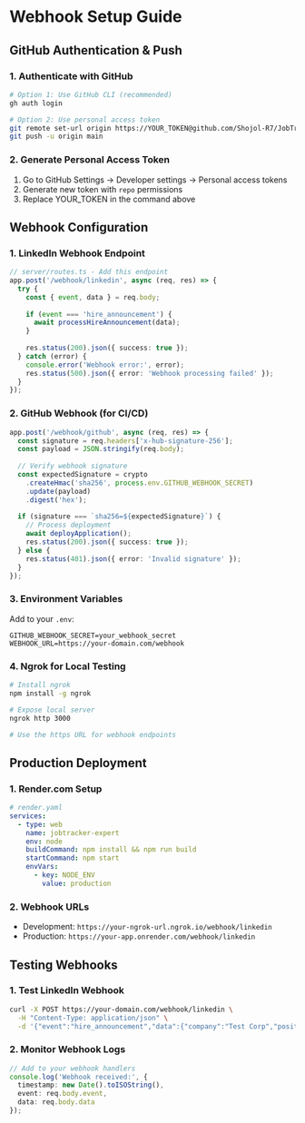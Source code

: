 # Webhook Setup Guide

## GitHub Authentication & Push

### 1. Authenticate with GitHub
```bash
# Option 1: Use GitHub CLI (recommended)
gh auth login

# Option 2: Use personal access token
git remote set-url origin https://YOUR_TOKEN@github.com/Shojol-R7/JobTracker-Expert.git
git push -u origin main
```

### 2. Generate Personal Access Token
1. Go to GitHub Settings → Developer settings → Personal access tokens
2. Generate new token with `repo` permissions
3. Replace YOUR_TOKEN in the command above

## Webhook Configuration

### 1. LinkedIn Webhook Endpoint
```typescript
// server/routes.ts - Add this endpoint
app.post('/webhook/linkedin', async (req, res) => {
  try {
    const { event, data } = req.body;
    
    if (event === 'hire_announcement') {
      await processHireAnnouncement(data);
    }
    
    res.status(200).json({ success: true });
  } catch (error) {
    console.error('Webhook error:', error);
    res.status(500).json({ error: 'Webhook processing failed' });
  }
});
```

### 2. GitHub Webhook (for CI/CD)
```typescript
app.post('/webhook/github', async (req, res) => {
  const signature = req.headers['x-hub-signature-256'];
  const payload = JSON.stringify(req.body);
  
  // Verify webhook signature
  const expectedSignature = crypto
    .createHmac('sha256', process.env.GITHUB_WEBHOOK_SECRET)
    .update(payload)
    .digest('hex');
    
  if (signature === `sha256=${expectedSignature}`) {
    // Process deployment
    await deployApplication();
    res.status(200).json({ success: true });
  } else {
    res.status(401).json({ error: 'Invalid signature' });
  }
});
```

### 3. Environment Variables
Add to your `.env`:
```env
GITHUB_WEBHOOK_SECRET=your_webhook_secret
WEBHOOK_URL=https://your-domain.com/webhook
```

### 4. Ngrok for Local Testing
```bash
# Install ngrok
npm install -g ngrok

# Expose local server
ngrok http 3000

# Use the https URL for webhook endpoints
```

## Production Deployment

### 1. Render.com Setup
```yaml
# render.yaml
services:
  - type: web
    name: jobtracker-expert
    env: node
    buildCommand: npm install && npm run build
    startCommand: npm start
    envVars:
      - key: NODE_ENV
        value: production
```

### 2. Webhook URLs
- Development: `https://your-ngrok-url.ngrok.io/webhook/linkedin`
- Production: `https://your-app.onrender.com/webhook/linkedin`

## Testing Webhooks

### 1. Test LinkedIn Webhook
```bash
curl -X POST https://your-domain.com/webhook/linkedin \
  -H "Content-Type: application/json" \
  -d '{"event":"hire_announcement","data":{"company":"Test Corp","position":"Developer"}}'
```

### 2. Monitor Webhook Logs
```typescript
// Add to your webhook handlers
console.log('Webhook received:', {
  timestamp: new Date().toISOString(),
  event: req.body.event,
  data: req.body.data
});
```